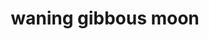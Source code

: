 ---
layout: travel&places
title: waning gibbous moon
emoji: waning_gibbous_moon
permalink: 🌖.html
---